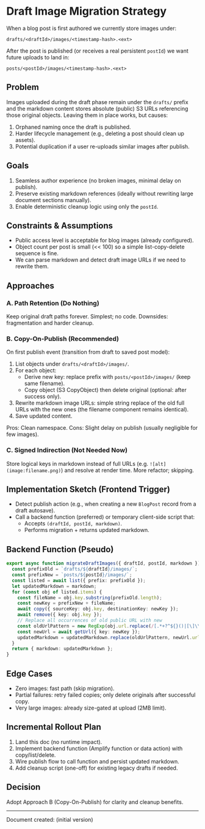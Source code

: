 # Draft Image Migration Strategy

When a blog post is first authored we currently store images under:

`drafts/<draftId>/images/<timestamp-hash>.<ext>`

After the post is published (or receives a real persistent `postId`) we want future uploads to land in:

`posts/<postId>/images/<timestamp-hash>.<ext>`

## Problem
Images uploaded during the draft phase remain under the `drafts/` prefix and the markdown content stores absolute (public) S3 URLs referencing those original objects. Leaving them in place works, but causes:

1. Orphaned naming once the draft is published.
2. Harder lifecycle management (e.g., deleting a post should clean up assets).
3. Potential duplication if a user re-uploads similar images after publish.

## Goals
1. Seamless author experience (no broken images, minimal delay on publish).
2. Preserve existing markdown references (ideally without rewriting large document sections manually).
3. Enable deterministic cleanup logic using only the `postId`.

## Constraints & Assumptions
* Public access level is acceptable for blog images (already configured).
* Object count per post is small (<< 100) so a simple list-copy-delete sequence is fine.
* We can parse markdown and detect draft image URLs if we need to rewrite them.

## Approaches

### A. Path Retention (Do Nothing)
Keep original draft paths forever. Simplest; no code. Downsides: fragmentation and harder cleanup.

### B. Copy-On-Publish (Recommended)
On first publish event (transition from draft to saved post model):
1. List objects under `drafts/<draftId>/images/`.
2. For each object:
   * Derive new key: replace prefix with `posts/<postId>/images/` (keep same filename).
   * Copy object (S3 CopyObject) then delete original (optional: after success only).
3. Rewrite markdown image URLs: simple string replace of the old full URLs with the new ones (the filename component remains identical).
4. Save updated content.

Pros: Clean namespace. Cons: Slight delay on publish (usually negligible for few images).

### C. Signed Indirection (Not Needed Now)
Store logical keys in markdown instead of full URLs (e.g. `![alt](image:filename.png)`) and resolve at render time. More refactor; skipping.

## Implementation Sketch (Frontend Trigger)
* Detect publish action (e.g., when creating a new `BlogPost` record from a draft autosave).
* Call a backend function (preferred) or temporary client-side script that:
  - Accepts `(draftId, postId, markdown)`.
  - Performs migration + returns updated markdown.

## Backend Function (Pseudo)
```ts
export async function migrateDraftImages({ draftId, postId, markdown }) {
  const prefixOld = `drafts/${draftId}/images/`;
  const prefixNew = `posts/${postId}/images/`;
  const listed = await list({ prefix: prefixOld });
  let updatedMarkdown = markdown;
  for (const obj of listed.items) {
    const fileName = obj.key.substring(prefixOld.length);
    const newKey = prefixNew + fileName;
    await copy({ sourceKey: obj.key, destinationKey: newKey });
    await remove({ key: obj.key });
    // Replace all occurrences of old public URL with new
    const oldUrlPattern = new RegExp(obj.url.replace(/[.*+?^${}()|[\]\\]/g, '\\$&'), 'g');
    const newUrl = await getUrl({ key: newKey });
    updatedMarkdown = updatedMarkdown.replace(oldUrlPattern, newUrl.url.toString());
  }
  return { markdown: updatedMarkdown };
}
```

## Edge Cases
* Zero images: fast path (skip migration).
* Partial failures: retry failed copies; only delete originals after successful copy.
* Very large images: already size-gated at upload (2MB limit).

## Incremental Rollout Plan
1. Land this doc (no runtime impact).
2. Implement backend function (Amplify function or data action) with copy/list/delete.
3. Wire publish flow to call function and persist updated markdown.
4. Add cleanup script (one-off) for existing legacy drafts if needed.

## Decision
Adopt Approach B (Copy-On-Publish) for clarity and cleanup benefits.

---
Document created: (initial version)